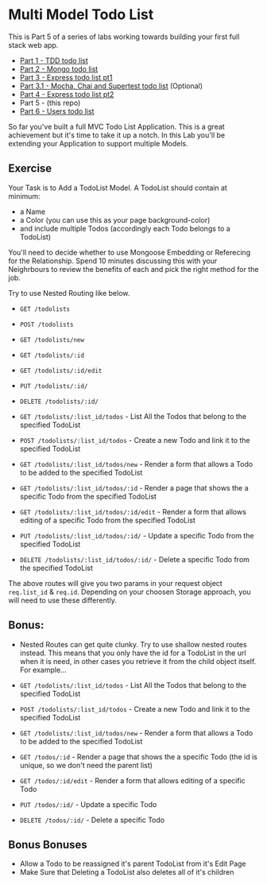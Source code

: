 # Multi Model Todo List

This is Part 5 of a series of labs working towards building your first full stack web app.

- [Part 1 - TDD todo list](https://github.com/wdi-sg/tdd-todo-list)
- [Part 2 - Mongo todo list](https://github.com/wdi-sg/mongo-todo-list)
- [Part 3 - Express todo list pt1](https://github.com/wdi-sg/express-todo-list-pt1)
- [Part 3.1 - Mocha, Chai and Supertest todo list](https://github.com/wdi-sg/mocha-todo-list) (Optional)
- [Part 4 - Express todo list pt2](https://github.com/wdi-sg/express-todo-list-pt2)
- Part 5 - (this repo)
- [Part 6 - Users todo list](https://github.com/wdi-sg/users-todo-list)

So far you've built a full MVC Todo List Application. This is a great achievement but it's time to take it up a notch. In this Lab you'll be extending your Application to support multiple Models. 

## Exercise

Your Task is to Add a TodoList Model. A TodoList should contain at minimum:
- a Name
- a Color (you can use this as your page background-color)
- and include multiple Todos (accordingly each Todo belongs to a TodoList)

You'll need to decide whether to use Mongoose Embedding or Referecing for the Relationship. Spend 10 minutes discussing this with your Neighrbours to review the benefits of each and pick the right method for the job.

Try to use Nested Routing like below. 

- `GET /todolists`
- `POST /todolists`
- `GET /todolists/new`
- `GET /todolists/:id`
- `GET /todolists/:id/edit`
- `PUT /todolists/:id/`
- `DELETE /todolists/:id/`

- `GET /todolists/:list_id/todos` - List All the Todos that belong to the specified TodoList
- `POST /todolists/:list_id/todos` - Create a new Todo and link it to the specified TodoList
- `GET /todolists/:list_id/todos/new` - Render a form that allows a Todo to be added to the specified TodoList
- `GET /todolists/:list_id/todos/:id` - Render a page that shows the  a specific Todo from the specified TodoList
- `GET /todolists/:list_id/todos/:id/edit` - Render a form that allows editing of a specific Todo from the specified TodoList
- `PUT /todolists/:list_id/todos/:id/` - Update a specific Todo from the specified TodoList
- `DELETE /todolists/:list_id/todos/:id/` - Delete a specific Todo from the specified TodoList

The above routes will give you two params in your request object `req.list_id` & `req.id`. Depending on your choosen Storage approach, you will need to use these differently.

## Bonus:

- Nested Routes can get quite clunky. Try to use shallow nested routes instead. This means that you only have the id for a TodoList in the url when it is need, in other cases you retrieve it from the child object itself. For example...

- `GET /todolists/:list_id/todos` - List All the Todos that belong to the specified TodoList
- `POST /todolists/:list_id/todos` - Create a new Todo and link it to the specified TodoList
- `GET /todolists/:list_id/todos/new` - Render a form that allows a Todo to be added to the specified TodoList
- `GET /todos/:id` - Render a page that shows the  a specific Todo (the id is unique, so we don't need the parent list)
- `GET /todos/:id/edit` - Render a form that allows editing of a specific Todo
- `PUT /todos/:id/` - Update a specific Todo
- `DELETE /todos/:id/` - Delete a specific Todo


## Bonus Bonuses
- Allow a Todo to be reassigned it's parent TodoList from it's Edit Page
- Make Sure that Deleting a TodoList also deletes all of it's children
